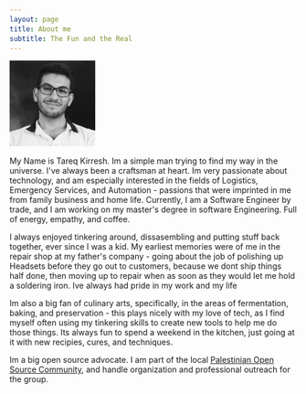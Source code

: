 ```yaml
---
layout: page
title: About me
subtitle: The Fun and the Real
---
```

<div class="w-100">
    <img src="/img/portrait.jpeg" class="center-block img-circle" height="150px"/>
</div>

My Name is Tareq Kirresh. Im a simple man trying to find my way in the universe.
I've always been a craftsman at heart. Im very passionate about technology, 
and am especially interested in the fields of Logistics, Emergency Services,
and Automation - passions that were imprinted in me from family business and
home life. Currently, I am a Software Engineer by trade, and I am working on 
my master's degree in software Engineering. Full of energy, empathy, and coffee.


I always enjoyed tinkering around, 
dissasembling and putting stuff back together, ever since I was a kid. My 
earliest memories were of me in the repair shop at my father's company - going
about the job of polishing up Headsets before they go out to customers, because
we dont ship things half done, then moving up to repair when as soon as they 
would let me hold a soldering iron. Ive always had pride in my work and
my life

Im also a big fan of culinary arts, specifically, in the areas of fermentation,
baking, and preservation - this plays nicely with my love of tech, as I find
myself often using my tinkering skills to create new tools to help me do those
things. Its always fun to spend a weekend in the kitchen, just going at it with
new recipies, cures, and techniques. 

Im a big open source advocate. I am part of the local [Palestinian Open Source
Community](https://palosc.org), and handle organization and professional outreach
for the group. 



